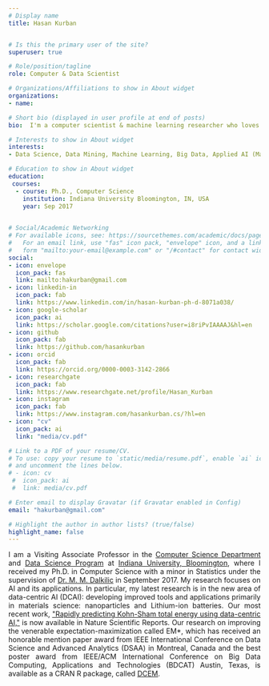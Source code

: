 ```yaml
---
# Display name
title: Hasan Kurban


# Is this the primary user of the site?
superuser: true

# Role/position/tagline
role: Computer & Data Scientist

# Organizations/Affiliations to show in About widget
organizations:
- name: 

# Short bio (displayed in user profile at end of posts)
bio:  I'm a computer scientist & machine learning researcher who loves building intelligent systems to find data-driven solutions to real-world problems. 

# Interests to show in About widget
interests:
- Data Science, Data Mining, Machine Learning, Big Data, Applied AI (Materials Science)

# Education to show in About widget
education:
 courses:  
  - course: Ph.D., Computer Science
    institution: Indiana University Bloomington, IN, USA
    year: Sep 2017
 

# Social/Academic Networking
# For available icons, see: https://sourcethemes.com/academic/docs/page-builder/#icons
#   For an email link, use "fas" icon pack, "envelope" icon, and a link in the
#   form "mailto:your-email@example.com" or "/#contact" for contact widget.
social:
- icon: envelope
  icon_pack: fas
  link: mailto:hakurban@gmail.com
- icon: linkedin-in
  icon_pack: fab
  link: https://www.linkedin.com/in/hasan-kurban-ph-d-8071a038/
- icon: google-scholar
  icon_pack: ai
  link: https://scholar.google.com/citations?user=i8riPvIAAAAJ&hl=en
- icon: github
  icon_pack: fab
  link: https://github.com/hasankurban
- icon: orcid
  icon_pack: fab
  link: https://orcid.org/0000-0003-3142-2866
- icon: researchgate
  icon_pack: fab  
  link: https://www.researchgate.net/profile/Hasan_Kurban
- icon: instagram
  icon_pack: fab
  link: https://www.instagram.com/hasankurban.cs/?hl=en
- icon: "cv"
  icon_pack: ai
  link: "media/cv.pdf"

# Link to a PDF of your resume/CV.
# To use: copy your resume to `static/media/resume.pdf`, enable `ai` icons in `params.toml`, 
# and uncomment the lines below.
# - icon: cv
 #  icon_pack: ai
 #  link: media/cv.pdf

# Enter email to display Gravatar (if Gravatar enabled in Config)
email: "hakurban@gmail.com"

# Highlight the author in author lists? (true/false)
highlight_name: false
---
```

<style>
body {
text-align: justify}
</style>

I am  a Visiting Associate Professor in the [Computer Science Department](https://cs.indiana.edu) and [Data Science Program](https://datascience.indiana.edu/index.html) at [Indiana University, Bloomington](https://www.indiana.edu), where I received my  Ph.D. in Computer Science with a minor in Statistics under the supervision of [Dr. M. M. Dalkilic](https://luddy.indiana.edu/contact/profile/?profile_id=187) in September 2017.  My research focuses on AI and its applications.  In particular,  my latest research is in the new area of data-centric AI (DCAI): developing improved tools and applications primarily in materials science: nanoparticles and Lithium-ion batteries.  Our most recent work, ["Rapidly predicting Kohn-Sham total energy using data-centric AI,"](https://www.nature.com/articles/s41598-022-18366-7)  is now available in Nature Scientific Reports.  Our  research on improving the venerable expectation-maximization called EM*,  which has received an honorable mention paper award from IEEE International Conference on Data Science and Advanced Analytics (DSAA) in Montreal, Canada and the best poster award from IEEE/ACM International Conference on Big Data Computing, Applications and Technologies (BDCAT) Austin, Texas,  is available as a CRAN R package, called [DCEM](https://cran.r-project.org/web/packages/DCEM/index.html). 